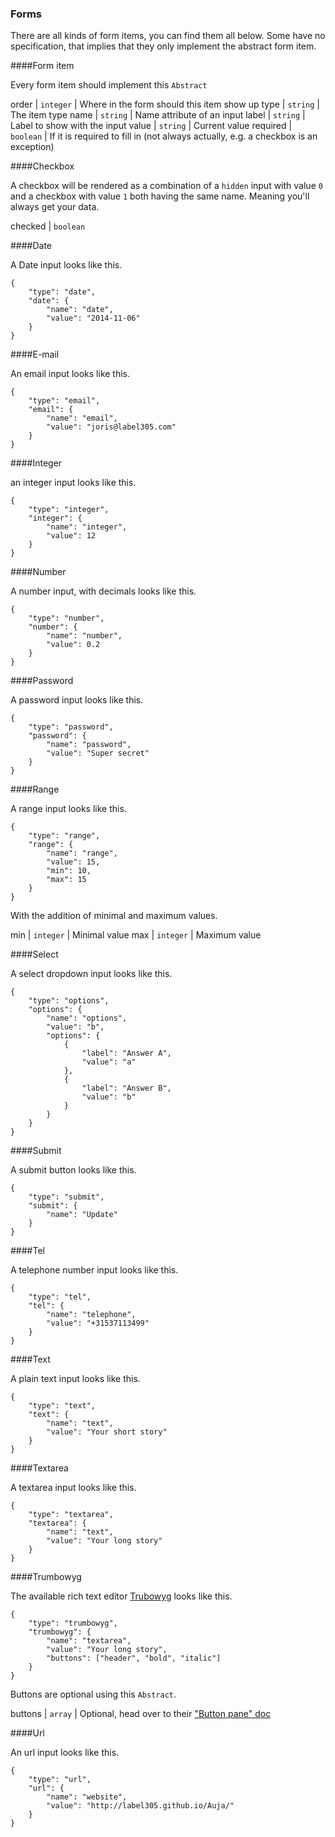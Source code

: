 <h3 id="forms">Forms</h3>
There are all kinds of form items, you can find them all below. Some have no specification, that implies that they only implement the abstract form item.

####Form item

Every form item should implement this `Abstract`

order | `integer` | Where in the form should this item show up
type | `string` | The item type
name | `string` | Name attribute of an input
label | `string` | Label to show with the input
value | `string` | Current value
required | `boolean` | If it is required to fill in (not always actually, e.g. a checkbox is an exception)

####Checkbox

A checkbox will be rendered as a combination of a `hidden` input with value `0` and a checkbox with value `1` both
having the same name. Meaning you'll always get your data.

checked | `boolean`

####Date

A Date input looks like this.

	{
	    "type": "date",
	    "date": {
	    	"name": "date",
	        "value": "2014-11-06"
	    }
	}

####E-mail

An email input looks like this.

	{
	    "type": "email",
	    "email": {
	    	"name": "email",
	        "value": "joris@label305.com"
	    }
	}

####Integer

an integer input looks like this.

	{
	    "type": "integer",
	    "integer": {
	    	"name": "integer",
	        "value": 12
	    }
	}

####Number

A number input, with decimals looks like this.

	{
	    "type": "number",
	    "number": {
	    	"name": "number",
	        "value": 0.2
	    }
	}

####Password

A password input looks like this.

	{
	    "type": "password",
	    "password": {
	    	"name": "password",
	        "value": "Super secret"
	    }
	}

####Range

A range input looks like this.

	{
	    "type": "range",
	    "range": {
	    	"name": "range",
	        "value": 15,
	        "min": 10,
	        "max": 15
	    }
	}
With the addition of minimal and maximum values.

min | `integer` | Minimal value
max | `integer` | Maximum value

####Select

A select dropdown input looks like this.

	{
	    "type": "options",
	    "options": {
	    	"name": "options",
	        "value": "b",
	        "options": {
	        	{
	        		"label": "Answer A",
	        		"value": "a"
	        	},
	        	{
	        		"label": "Answer B",
	        		"value": "b"
	        	}
	        }
	    }
	}

####Submit

A submit button looks like this.

	{
		"type": "submit",
		"submit": {
			"name": "Update"
		}
	}

####Tel

A telephone number input looks like this.

	{
	    "type": "tel",
	    "tel": {
	    	"name": "telephone",
	        "value": "+31537113499"
	    }
	}

####Text

A plain text input looks like this.

	{
	    "type": "text",
	    "text": {
	    	"name": "text",
	        "value": "Your short story"
	    }
	}

####Textarea

A textarea input looks like this.

	{
	    "type": "textarea",
	    "textarea": {
	    	"name": "text",
	        "value": "Your long story"
	    }
	}

####Trumbowyg

The available rich text editor [Trubowyg](http://alex-d.github.io/Trumbowyg/) looks like this.

	{
	    "type": "trumbowyg",
	    "trumbowyg": {
	    	"name": "textarea",
	        "value": "Your long story",
	        "buttons": ["header", "bold", "italic"]
	    }
	}

Buttons are optional using this `Abstract`.

buttons | `array` | Optional, head over to their ["Button pane" doc](http://alex-d.github.io/Trumbowyg/documentation.html)

####Url

An url input looks like this.

	{
	    "type": "url",
	    "url": {
	    	"name": "website",
	        "value": "http://label305.github.io/Auja/"
	    }
	}


